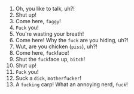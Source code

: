 1. Oh, you like to talk, uh?!
2. Shut up!
3. Come here, `faggy`!
4. `Fuck` you!
5. You're wasting your breath!
6. Come here! Why the `fuck` are you hiding, uh?!
7. Wut, are you chicken (`piss`), uh?!
8. Come here, `fuck`face!
9. Shut the `fuck`face up, `bitch`!
10. Shut up!
11. `Fuck` you!
12. Suck a `dick`, `motherfucker`!
13. A `fucking` carp! What an annoying nerd, `fuck`!